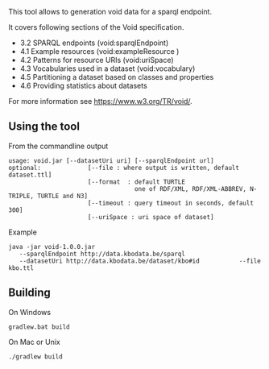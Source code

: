 


This tool allows to generation void data for a sparql endpoint.

It covers following sections of the Void specification.
* 3.2 SPARQL endpoints (void:sparqlEndpoint)
* 4.1 Example resources (void:exampleResource )
* 4.2 Patterns for resource URIs (void:uriSpace)
* 4.3 Vocabularies used in a dataset (void:vocabulary)
* 4.5 Partitioning a dataset based on classes and properties
* 4.6 Providing statistics about datasets

For more information see https://www.w3.org/TR/void/.

## Using the tool

From the commandline output

```
usage: void.jar [--datasetUri uri] [--sparqlEndpoint url] 
optional:             [--file : where output is written, default dataset.ttl]
                      [--format  : default TURTLE  
                                   one of RDF/XML, RDF/XML-ABBREV, N-TRIPLE, TURTLE and N3] 
                      [--timeout : query timeout in seconds, default 300]
                      [--uriSpace : uri space of dataset]
```

Example                     

```
java -jar void-1.0.0.jar 
   --sparqlEndpoint http://data.kbodata.be/sparql    
   --datasetUri http://data.kbodata.be/dataset/kbo#id           --file kbo.ttl

```
                      
## Building

On Windows
                      
```
gradlew.bat build
```

On Mac or Unix

```
./gradlew build
```

